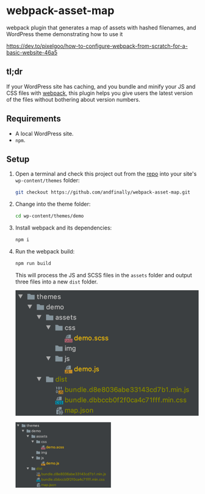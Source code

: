 # webpack-asset-map
webpack plugin that generates a map of assets with hashed filenames, and WordPress theme demonstrating how to use it

https://dev.to/pixelgoo/how-to-configure-webpack-from-scratch-for-a-basic-website-46a5

## tl;dr

If your WordPress site has caching, and you bundle and minify your JS and CSS files with [webpack](https://webpack.js.org/), this plugin helps you give users the latest version of the files without bothering about version numbers.

## Requirements

- A local WordPress site.
- `npm`. 

## Setup

1. Open a terminal and check this project out from the [repo](https://github.com/andfinally/webpack-asset-map) into your site's `wp-content/themes` folder:

    ```bash
    git checkout https://github.com/andfinally/webpack-asset-map.git
    ```

2. Change into the theme folder:

    ```bash
    cd wp-content/themes/demo
    ```

3. Install webpack and its dependencies:

    ```bash
   npm i 
   ``` 

4. Run the webpack build:

    ```bash
   npm run build 
   ```
   
   This will process the JS and SCSS files in the `assets` folder and output three files into a new `dist` folder.
   
   ![dist](assets/img/files.png)
   
   <img src="https://github.com/andfinally/webpack-asset-map/raw/main/assets/img/files.png" width="250" />
